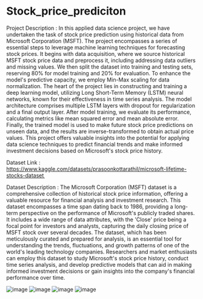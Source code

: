 # Stock_price_prediciton
Project Description : 
      In this applied data science project, we have undertaken the task of stock price prediction using historical data from Microsoft Corporation (MSFT). The project encompasses a series of essential steps to 
leverage machine learning techniques for forecasting stock prices. It begins with data acquisition, where we source historical MSFT stock price data and preprocess it, including addressing data outliers and missing 
values. We then split the dataset into training and testing sets, reserving 80% for model training and 20% for evaluation. To enhance the model's predictive capacity, we employ Min-Max scaling for data normalization.
The heart of the project lies in constructing and training a deep learning model, utilizing Long Short-Term Memory (LSTM) neural networks, known for their effectiveness in time series analysis. The model architecture
comprises multiple LSTM layers with dropout for regularization and a final output layer. After model training, we evaluate its performance, calculating metrics like mean squared error and mean absolute error. 
Finally, the trained model is used to make future stock price predictions on unseen data, and the results are inverse-transformed to obtain actual price values. This project offers valuable insights into the 
potential for applying data science techniques to predict financial trends and make informed investment decisions based on Microsoft's stock price history.

Dataset Link : https://www.kaggle.com/datasets/prasoonkottarathil/microsoft-lifetime-stocks-dataset   

Dataset Description : 
      The Microsoft Corporation (MSFT) dataset is a comprehensive collection of historical stock price information, offering a valuable resource for financial analysis and investment research. This dataset 
encompasses a time span dating back to 1986, providing a long-term perspective on the performance of Microsoft's publicly traded shares. It includes a wide range of data attributes, with the 'Close' price being a 
focal point for investors and analysts, capturing the daily closing price of MSFT stock over several decades. The dataset, which has been meticulously curated and prepared for analysis, is an essential tool for 
understanding the trends, fluctuations, and growth patterns of one of the world's leading technology companies. Researchers and market enthusiasts can employ this dataset to study Microsoft's stock price history, 
conduct time series analysis, and develop predictive models that can aid in making informed investment decisions or gain insights into the company's financial performance over time.

![image](https://github.com/PavithraSugu/Stock_price_prediciton/assets/138654898/b5ed5b98-3c1a-40de-b6b5-c9366ea48951)
![image](https://github.com/PavithraSugu/Stock_price_prediciton/assets/138654898/045c4c61-f122-4dcb-9282-f41c739653fc)
![image](https://github.com/PavithraSugu/Stock_price_prediciton/assets/138654898/494ea102-3831-4615-9875-44a4d98c56da)
![image](https://github.com/PavithraSugu/Stock_price_prediciton/assets/138654898/86871408-5658-4adf-88fa-d544263ce5a7)





